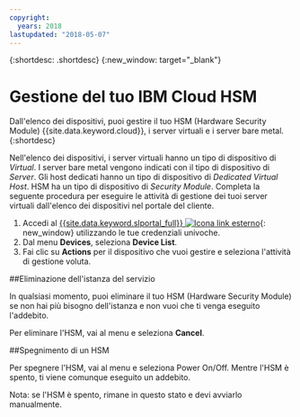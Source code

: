 ```yaml
---
copyright:
  years: 2018
lastupdated: "2018-05-07"
---
```


{:shortdesc: .shortdesc}
{:new_window: target="_blank"}

# Gestione del tuo IBM Cloud HSM

Dall'elenco dei dispositivi, puoi gestire il tuo HSM (Hardware Security Module) {{site.data.keyword.cloud}}, i server virtuali e i server bare metal.
{:shortdesc}

Nell'elenco dei dispositivi, i server virtuali hanno un tipo di dispositivo di *Virtual*. I server bare metal vengono indicati con il tipo di dispositivo di *Server*. Gli host dedicati hanno un tipo di dispositivo di *Dedicated Virtual Host*. HSM ha un tipo di dispositivo di *Security Module*.
Completa la seguente procedura per eseguire le attività di gestione dei tuoi server virtuali dall'elenco dei dispositivi nel portale del cliente.  
1. Accedi al [{{site.data.keyword.slportal_full}} ![Icona link esterno](../icons/launch-glyph.svg "Icona link esterno")](https://control.softlayer.com/){: new_window} utilizzando le tue credenziali univoche. 
2. Dal menu **Devices**, seleziona **Device List**.
3. Fai clic su **Actions** per il dispositivo che vuoi gestire e seleziona l'attività di gestione voluta.

##Eliminazione dell'istanza del servizio

In qualsiasi momento, puoi eliminare il tuo HSM (Hardware Security Module) se non hai più bisogno dell'istanza e non vuoi che ti venga eseguito l'addebito.

Per eliminare l'HSM, vai al menu e seleziona **Cancel**.

##Spegnimento di un HSM

Per spegnere l'HSM, vai al menu e seleziona Power On/Off. Mentre l'HSM è spento, ti viene comunque eseguito un addebito.

Nota: se l'HSM è spento, rimane in questo stato e devi avviarlo manualmente.
